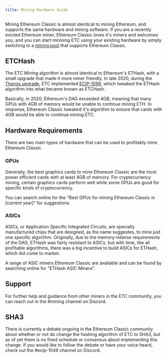 ```yaml
---
title: Mining Hardware Guide
---
```


Mining Ethereum Classic is almost identical to mining Ethereum, and supports the same hardware and mining software. If you are a recently evicted Ethereum miner, Ethereum Classic loves it's miners and welcomes you, and you can start minining ETC using your existing hardware by simply switching to a [mining pool](./mining/pools) that supports Ethereum Classic.

## ETCHash

The ETC Mining algorithm is almost identical to Ethereum's ETHash, with a small upgrade that made it more miner friendly. In late 2020, during the [Thanos upgrade](/blog/2020-11-27-thanos-hard-fork-upgrade), ETC implemented [ECIP-1099](https://ecips.ethereumclassic.org/ECIPs/ecip-1099), which tweaked the ETHash algorithm into what became known as ETCHash.

Basically, in 2020, Ethereum's DAG exceeded 4GB, meaning that many GPUs with 4GB of memory would be unable to continue mining ETH. In response, Ethereum Classic tweaked it's algorithm to ensure that cards with 4GB would be able to continue mining ETC.

## Hardware Requirements

There are two main types of hardware that can be used to profitably mine Ethereum Classic.

### GPUs

Generally, the best graphics cards to mine Ethereum Classic are the most power efficient cards with at least 4GB of memory. For cryptocurrency mining, certain graphics cards perform well while some GPUs are good for specific kinds of cryptocurrency.

You can search online for the "Best GPUs for mining Ethereum Classic in [current year]" for suggestions.

### ASICs

ASICs, or Application Specific Integrated Circuits, are specially manufactured chips that are designed, as the name suggestes, to mine just one specific algorithm. Originally, due to the memory-intense requirements of the DAG, ETHash was fairly resistant to ASICs, but with time, like all profitable algorithms, there was a big incentive to build ASICs for ETHash, which did come to market.

A range of ASIC miners Ethereum Classic are available and can be found by searching online for "ETHash ASIC Miners".

## Support

For further help and guidance from other miners in the ETC community, you can reach out in the #mining channel on Discord.

## SHA3

There is currently a debate ongoing in the Ethereum Classic community about whether or not do change the hashing algorithm of ETC to SHA3, but as of yet there is no fixed schedule or consensus about implementing this change. If you would like to follow the debate or have your voice heard, check out the #ecip-1049 channel on Discord.

